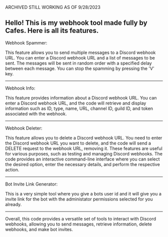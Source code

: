 ARCHIVED STILL WORKING AS OF 9/28/2023


Hello! This is my webhook tool made fully by Cafes. Here is all its features.
--------

Webhook Spammer:

This feature allows you to send multiple messages to a Discord webhook URL.
You can enter a Discord webhook URL and a list of messages to be sent.
The messages will be sent in random order with a specified delay between each message.
You can stop the spamming by pressing the 'V' key.

--------

Webhook Info:

This feature provides information about a Discord webhook URL.
You can enter a Discord webhook URL, and the code will retrieve and display information such as ID, type, name, URL, channel ID, guild ID, and token associated with the webhook.

--------

Webhook Deleter:

This feature allows you to delete a Discord webhook URL.
You need to enter the Discord webhook URL you want to delete, and the code will send a DELETE request to the webhook URL, removing it.
These features are useful for various purposes, such as testing and managing Discord webhooks. The code provides an interactive command-line interface where you can select the desired option, enter the necessary details, and perform the respective action.

--------

Bot Invite Link Generator:

This is a very simple tool where you give a bots user id and it will give you a invite link for the bot with the administator permissions selected for you already.

--------

Overall, this code provides a versatile set of tools to interact with Discord webhooks, allowing you to send messages, retrieve information, delete webhooks, and make bot invites.
